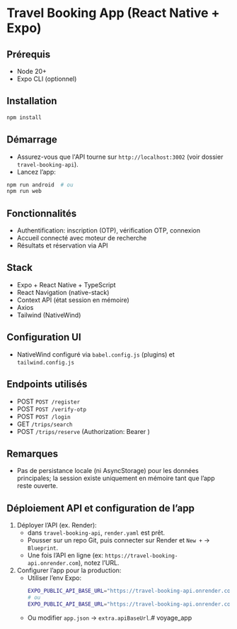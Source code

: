 # Travel Booking App (React Native + Expo)

## Prérequis
- Node 20+
- Expo CLI (optionnel)

## Installation
```bash
npm install
```

## Démarrage
- Assurez-vous que l'API tourne sur `http://localhost:3002` (voir dossier `travel-booking-api`).
- Lancez l’app:
```bash
npm run android  # ou
npm run web
```

## Fonctionnalités
- Authentification: inscription (OTP), vérification OTP, connexion
- Accueil connecté avec moteur de recherche
- Résultats et réservation via API

## Stack
- Expo + React Native + TypeScript
- React Navigation (native-stack)
- Context API (état session en mémoire)
- Axios
- Tailwind (NativeWind)

## Configuration UI
- NativeWind configuré via `babel.config.js` (plugins) et `tailwind.config.js`

## Endpoints utilisés
- POST `POST /register`
- POST `POST /verify-otp`
- POST `POST /login`
- GET `/trips/search`
- POST `/trips/reserve` (Authorization: Bearer <token>)

## Remarques
- Pas de persistance locale (ni AsyncStorage) pour les données principales; la session existe uniquement en mémoire tant que l’app reste ouverte.

## Déploiement API et configuration de l’app
1) Déployer l’API (ex. Render):
   - dans `travel-booking-api`, `render.yaml` est prêt.
   - Pousser sur un repo Git, puis connecter sur Render et `New +` → `Blueprint`.
   - Une fois l’API en ligne (ex: `https://travel-booking-api.onrender.com`), notez l’URL.
2) Configurer l’app pour la production:
   - Utiliser l’env Expo:
     ```bash
     EXPO_PUBLIC_API_BASE_URL="https://travel-booking-api.onrender.com" npm run android
     # ou
     EXPO_PUBLIC_API_BASE_URL="https://travel-booking-api.onrender.com" npm run web
     ```
   - Ou modifier `app.json` → `extra.apiBaseUrl`.#   v o y a g e _ a p p  
 